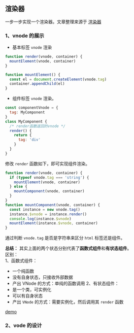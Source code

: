 ## 渲染器
一步一步实现一个渲染器。文章整理来源于 [渲染器](http://hcysun.me/vue-design/zh/)

### 1、vnode 的展示
* 基本标签 `vnode` 渲染
```js
function render(vnode, container) {
  mountElement(vnode, container)
}

function mountElement() {
  const el = document.createElement(vnode.tag)
  container.appendChild(el)
}
```
* 组件标签 `vnode` 渲染。    
```js
const componentVnode = {
  tag: MyComponent
}
class MyComponent {
  /* render函数返回的vnode */
  render() {
    return {
      tag: 'div'
    }
  }
}
```

修改 `render` 函数如下，即可实现组件渲染。
```js
function render(vnode, container) {
  if (typeof vnode.tag === 'string') {
    mountElement(vnode, container)
  } else {
    mountComponent(vnode, container)
  }
}
function mountComponent(vnode, container) {
  const instance = new vnode.tag()
  instance.$vnode = instance.render()
  console.log(instance.$vnode)
  mountElement(instance.$vnode, container)
}
```
通过判断 `vnode.tag` 是否是字符串来区分 `html` 标签还是组件。



**总结：** 其实上面的两个状态分别代表了**函数式组件**和**有状态组件**。     
区别：      
1、函数式组件：
* 一个纯函数
* 没有自身状态，只接收外部数据
* 产出 VNode 的方式：单纯的函数调用
2、有状态组件：   
* 是一个类，可实例化
* 可以有自身状态
* 产出 `VNode` 的方式：需要实例化，然后调用其 `render` 函数


[demo](https://codesandbox.io/s/dark-glade-lz6uk)









### 2、vode 的设计
